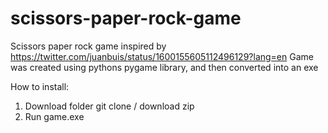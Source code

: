 # scissors-paper-rock-game
Scissors paper rock game inspired by https://twitter.com/juanbuis/status/1600155605112496129?lang=en
Game was created using pythons pygame library, and then converted into an exe

How to install:
  1. Download folder git clone / download zip
  2. Run game.exe 

